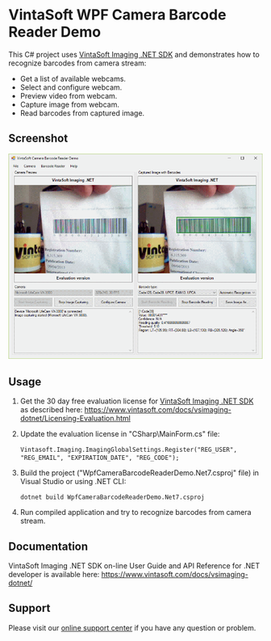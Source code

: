 # VintaSoft WPF Camera Barcode Reader Demo

This C# project uses <a href="https://www.vintasoft.com/vsimaging-dotnet-index.html">VintaSoft Imaging .NET SDK</a> and demonstrates how to recognize barcodes from camera stream:
* Get a list of available webcams.
* Select and configure webcam.
* Preview video from webcam.
* Capture image from webcam.
* Read barcodes from captured image.


## Screenshot
<img src="vintasoft-wpf-camera-barcode-reader-demo.png" title="VintaSoft WPF Camera Barcode Reader Demo">


## Usage
1. Get the 30 day free evaluation license for <a href="https://www.vintasoft.com/vsimaging-dotnet-index.html" target="_blank">VintaSoft Imaging .NET SDK</a> as described here: <a href="https://www.vintasoft.com/docs/vsimaging-dotnet/Licensing-Evaluation.html" target="_blank">https://www.vintasoft.com/docs/vsimaging-dotnet/Licensing-Evaluation.html</a>

2. Update the evaluation license in "CSharp\MainForm.cs" file:
   ```
   Vintasoft.Imaging.ImagingGlobalSettings.Register("REG_USER", "REG_EMAIL", "EXPIRATION_DATE", "REG_CODE");
   ```

3. Build the project ("WpfCameraBarcodeReaderDemo.Net7.csproj" file) in Visual Studio or using .NET CLI:
   ```
   dotnet build WpfCameraBarcodeReaderDemo.Net7.csproj
   ```

4. Run compiled application and try to recognize barcodes from camera stream.


## Documentation
VintaSoft Imaging .NET SDK on-line User Guide and API Reference for .NET developer is available here: https://www.vintasoft.com/docs/vsimaging-dotnet/


## Support
Please visit our <a href="https://myaccount.vintasoft.com/">online support center</a> if you have any question or problem.
